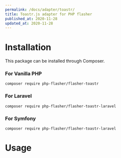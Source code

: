 ```yaml
---
permalink: /docs/adapter/toastr/
title: Toastr.js adapter for PHP flasher
published_at: 2020-11-28
updated_at: 2020-11-28
---
```


# Installation

This package can be installed through Composer.

### For Vanilla PHP 

<pre class="snippet"><code>composer require php-flasher/flasher-toastr</code></pre>

### For Laravel

<pre class="snippet"><code>composer require php-flasher/flasher-toastr-laravel</code></pre>

### For Symfony

<pre class="snippet"><code>composer require php-flasher/flasher-toastr-laravel</code></pre>

# Usage

```php 

```
